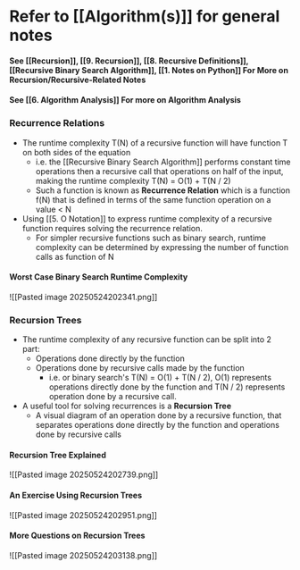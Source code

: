 # Refer to [[Algorithm(s)]] for general notes
#### See [[Recursion]], [[9. Recursion]], [[8. Recursive Definitions]], [[Recursive Binary Search Algorithm]], [[1. Notes on Python]] For More on Recursion/Recursive-Related Notes
#### See [[6. Algorithm Analysis]] For more on Algorithm Analysis
### Recurrence Relations
- The runtime complexity T(N) of a recursive function will have function T on both sides of the equation
	- i.e. the [[Recursive Binary Search Algorithm]] performs constant time operations then a recursive call that operations on half of the input, making the runtime complexity T(N) = O(1) + T(N / 2) 
	- Such a function is known as **Recurrence Relation** which is a function f(N) that is defined in terms of the same function operation on a value < N
- Using [[5. O Notation]] to express runtime complexity of a recursive function requires solving the recurrence relation.
	- For simpler recursive functions such as binary search, runtime complexity can be determined by expressing the number of function calls as function of N
#### Worst Case Binary Search Runtime Complexity
![[Pasted image 20250524202341.png]]
### Recursion Trees
- The runtime complexity of any recursive function can be split into 2 part:
	- Operations done directly by the function
	- Operations done by recursive calls made by the function
		- i.e. or binary search's T(N) = O(1) + T(N / 2), O(1) represents operations directly done by the function and T(N / 2) represents operation done by a recursive call.
- A useful tool for solving recurrences is a **Recursion Tree**
	- A visual diagram of an operation done by a recursive function, that separates operations done directly by the function and operations done by recursive calls
#### Recursion Tree Explained
![[Pasted image 20250524202739.png]]
#### An Exercise Using Recursion Trees
![[Pasted image 20250524202951.png]]
#### More Questions on Recursion Trees
![[Pasted image 20250524203138.png]]